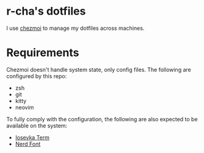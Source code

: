# r-cha's dotfiles

I use [chezmoi](https://www.chezmoi.io/) to manage my dotfiles across machines.

# Requirements

Chezmoi doesn't handle system state, only config files.
The following are configured by this repo:

- zsh
- git
- kitty
- neovim

To fully comply with the configuration, the following are also expected to be available on the system:

- [Iosevka Term](https://typeof.net/Iosevka/)
- [Nerd Font](https://www.nerdfonts.com/font-downloads)

